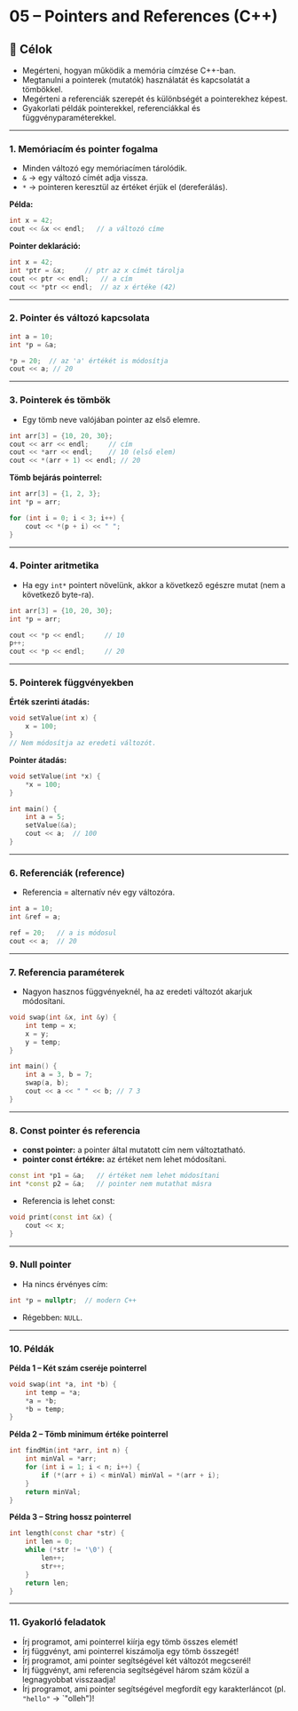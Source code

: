 # 05 – Pointers and References (C++)

## 🎯 Célok

- Megérteni, hogyan működik a memória címzése C++-ban.
- Megtanulni a pointerek (mutatók) használatát és kapcsolatát a tömbökkel.
- Megérteni a referenciák szerepét és különbségét a pointerekhez képest.
- Gyakorlati példák pointerekkel, referenciákkal és függvényparaméterekkel.

---

### 1. Memóriacím és pointer fogalma

- Minden változó egy memóriacímen tárolódik.
- `&` → egy változó címét adja vissza.
- `*` → pointeren keresztül az értéket érjük el (dereferálás).

**Példa:**
```cpp
int x = 42;
cout << &x << endl;   // a változó címe
```

**Pointer deklaráció:**
```cpp
int x = 42;
int *ptr = &x;     // ptr az x címét tárolja
cout << ptr << endl;   // a cím
cout << *ptr << endl;  // az x értéke (42)
```

---

### 2. Pointer és változó kapcsolata

```cpp
int a = 10;
int *p = &a;

*p = 20;  // az 'a' értékét is módosítja
cout << a; // 20
```

---

### 3. Pointerek és tömbök

- Egy tömb neve valójában pointer az első elemre.

```cpp
int arr[3] = {10, 20, 30};
cout << arr << endl;     // cím
cout << *arr << endl;    // 10 (első elem)
cout << *(arr + 1) << endl; // 20
```

**Tömb bejárás pointerrel:**
```cpp
int arr[3] = {1, 2, 3};
int *p = arr;

for (int i = 0; i < 3; i++) {
    cout << *(p + i) << " ";
}
```

---

### 4. Pointer aritmetika

- Ha egy `int*` pointert növelünk, akkor a következő egészre mutat (nem a következő byte-ra).

```cpp
int arr[3] = {10, 20, 30};
int *p = arr;

cout << *p << endl;     // 10
p++;
cout << *p << endl;     // 20
```

---

### 5. Pointerek függvényekben

**Érték szerinti átadás:**
```cpp
void setValue(int x) {
    x = 100;
}
// Nem módosítja az eredeti változót.
```

**Pointer átadás:**
```cpp
void setValue(int *x) {
    *x = 100;
}

int main() {
    int a = 5;
    setValue(&a);
    cout << a;  // 100
}
```

---

### 6. Referenciák (reference)

- Referencia = alternatív név egy változóra.

```cpp
int a = 10;
int &ref = a;

ref = 20;   // a is módosul
cout << a;  // 20
```

---

### 7. Referencia paraméterek

- Nagyon hasznos függvényeknél, ha az eredeti változót akarjuk módosítani.

```cpp
void swap(int &x, int &y) {
    int temp = x;
    x = y;
    y = temp;
}

int main() {
    int a = 3, b = 7;
    swap(a, b);
    cout << a << " " << b; // 7 3
}
```

---

### 8. Const pointer és referencia

- **const pointer:** a pointer által mutatott cím nem változtatható.
- **pointer const értékre:** az értéket nem lehet módosítani.

```cpp
const int *p1 = &a;   // értéket nem lehet módosítani
int *const p2 = &a;   // pointer nem mutathat másra
```

- Referencia is lehet const:

```cpp
void print(const int &x) {
    cout << x;
}
```

---

### 9. Null pointer

- Ha nincs érvényes cím:

```cpp
int *p = nullptr;  // modern C++
```

- Régebben: `NULL`.

---

### 10. Példák

**Példa 1 – Két szám cseréje pointerrel**
```cpp
void swap(int *a, int *b) {
    int temp = *a;
    *a = *b;
    *b = temp;
}
```

**Példa 2 – Tömb minimum értéke pointerrel**
```cpp
int findMin(int *arr, int n) {
    int minVal = *arr;
    for (int i = 1; i < n; i++) {
        if (*(arr + i) < minVal) minVal = *(arr + i);
    }
    return minVal;
}
```

**Példa 3 – String hossz pointerrel**
```cpp
int length(const char *str) {
    int len = 0;
    while (*str != '\0') {
        len++;
        str++;
    }
    return len;
}
```

---

### 11. Gyakorló feladatok

- Írj programot, ami pointerrel kiírja egy tömb összes elemét!
- Írj függvényt, ami pointerrel kiszámolja egy tömb összegét!
- Írj programot, ami pointer segítségével két változót megcserél!
- Írj függvényt, ami referencia segítségével három szám közül a legnagyobbat visszaadja!
- Írj programot, ami pointer segítségével megfordít egy karakterláncot (pl. `"hello"` → `"olleh")!
